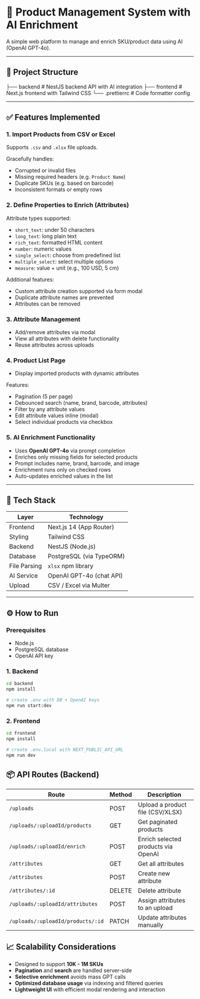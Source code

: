 # 🧠 Product Management System with AI Enrichment

A simple web platform to manage and enrich SKU/product data using AI (OpenAI GPT-4o).

---

## 📁 Project Structure

 ├── backend # NestJS backend API with AI integration 
 ├── frontend # Next.js frontend with Tailwind CSS 
 └── .prettierrc # Code formatter config

---

## ✅ Features Implemented

### 1. Import Products from CSV or Excel
Supports `.csv` and `.xlsx` file uploads.

Gracefully handles:
- Corrupted or invalid files
- Missing required headers (e.g. `Product Name`)
- Duplicate SKUs (e.g. based on barcode)
- Inconsistent formats or empty rows

### 2. Define Properties to Enrich (Attributes)

Attribute types supported:
- `short_text`: under 50 characters
- `long_text`: long plain text
- `rich_text`: formatted HTML content
- `number`: numeric values
- `single_select`: choose from predefined list
- `multiple_select`: select multiple options
- `measure`: value + unit (e.g., 100 USD, 5 cm)

Additional features:
- Custom attribute creation supported via form modal
- Duplicate attribute names are prevented
- Attributes can be removed

### 3. Attribute Management
- Add/remove attributes via modal
- View all attributes with delete functionality
- Reuse attributes across uploads

### 4. Product List Page
- Display imported products with dynamic attributes

Features:
- Pagination (5 per page)
- Debounced search (name, brand, barcode, attributes)
- Filter by any attribute values
- Edit attribute values inline (modal)
- Select individual products via checkbox

### 5. AI Enrichment Functionality
- Uses **OpenAI GPT-4o** via prompt completion
- Enriches only missing fields for selected products
- Prompt includes name, brand, barcode, and image
- Enrichment runs only on checked rows
- Auto-updates enriched values in the list

---

## 🧪 Tech Stack

| Layer        | Technology               |
|--------------|--------------------------|
| Frontend     | Next.js 14 (App Router)  |
| Styling      | Tailwind CSS             |
| Backend      | NestJS (Node.js)         |
| Database     | PostgreSQL (via TypeORM) |
| File Parsing | `xlsx` npm library       |
| AI Service   | OpenAI GPT-4o (chat API) |
| Upload       | CSV / Excel via Multer   |

---

## ⚙️ How to Run

### Prerequisites
- Node.js
- PostgreSQL database
- OpenAI API key

### 1. Backend

```bash
cd backend
npm install

# create .env with DB + OpenAI keys
npm run start:dev
```

### 2. Frontend
```bash
cd frontend
npm install

# create .env.local with NEXT_PUBLIC_API_URL
npm run dev
```

## 📦 API Routes (Backend)

| Route                                      | Method | Description                             |
|-------------------------------------------|--------|-----------------------------------------|
| `/uploads`                                | POST   | Upload a product file (CSV/XLSX)        |
| `/uploads/:uploadId/products`             | GET    | Get paginated products                  |
| `/uploads/:uploadId/enrich`               | POST   | Enrich selected products via OpenAI     |
| `/attributes`                             | GET    | Get all attributes                      |
| `/attributes`                             | POST   | Create new attribute                    |
| `/attributes/:id`                         | DELETE | Delete attribute                        |
| `/uploads/:uploadId/attributes`           | POST   | Assign attributes to an upload          |
| `/uploads/:uploadId/products/:id`         | PATCH  | Update attributes manually     


## 📈 Scalability Considerations

- Designed to support **10K - 1M SKUs**
- **Pagination** and **search** are handled server-side
- **Selective enrichment** avoids mass GPT calls
- **Optimized database usage** via indexing and filtered queries
- **Lightweight UI** with efficient modal rendering and interaction